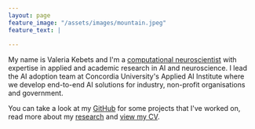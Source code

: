 ```yaml
---
layout: page
feature_image: "/assets/images/mountain.jpeg"
feature_text: |
  
---
```

My name is Valeria Kebets and I'm a [computational neuroscientist](https://valkebets.github.io/about/) with expertise in applied and academic research in AI and neuroscience. I lead the AI adoption team at Concordia University's Applied AI Institute where we develop end-to-end AI solutions for industry, non-profit organisations and government. 

You can take a look at my [GitHub](https://github.com/valkebets) for some projects that I've worked on, read more about my [research](https://valkebets.github.io/research/) and [view my CV](https://valkebets.github.io/cv/).
